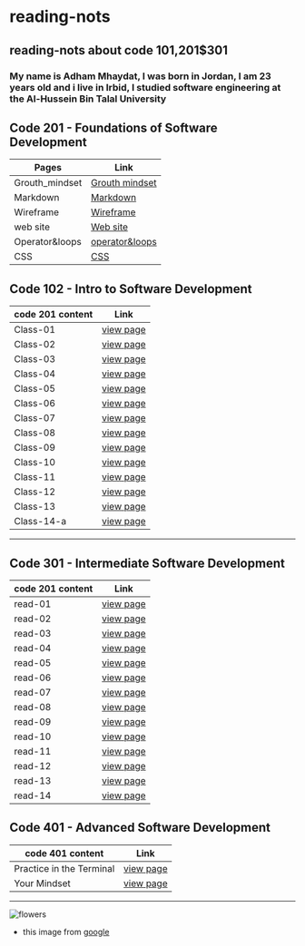 # reading-nots

## reading-nots about code 101,201$301

### My name is Adham Mhaydat, I was born in Jordan, I am 23 years old and i live in Irbid, I studied software engineering at the Al-Hussein Bin Talal University 

## Code 201 - Foundations of Software Development

| Pages          | Link                                                                         |
| -------------- | ---------------------------------------------------------------------------- |
| Grouth_mindset | [Grouth mindset](https://adhammhaydat.github.io/reading-nots/grouth_mindset) |
| Markdown       | [Markdown](https://adhammhaydat.github.io/reading-nots/markdoown)            |
| Wireframe      | [Wireframe](https://adhammhaydat.github.io/reading-nots/wireframe&HTML)      |
| web site       | [Web site](https://adhammhaydat.github.io/reading-nots/web%20site)           |
| Operator&loops | [operator&loops](https://adhammhaydat.github.io/reading-nots/operator&loops) |
| CSS            | [CSS](https://adhammhaydat.github.io/reading-nots/css)                       |

## Code 102 - Intro to Software Development

| code 201 content | Link                                                               |
| ---------------- | ------------------------------------------------------------------ |
| Class-01         | [view page](https://adhammhaydat.github.io/reading-nots/Class01)   |
| Class-02         | [view page](https://adhammhaydat.github.io/reading-nots/Class-02)  |
| Class-03         | [view page](https://adhammhaydat.github.io/reading-nots/class03)   |
| Class-04         | [view page](https://adhammhaydat.github.io/reading-nots/class04)   |
| Class-05         | [view page](https://adhammhaydat.github.io/reading-nots/class05)   |
| Class-06         | [view page](https://adhammhaydat.github.io/reading-nots/class06)   |
| Class-07         | [view page](https://adhammhaydat.github.io/reading-nots/class07)   |
| Class-08         | [view page](https://adhammhaydat.github.io/reading-nots/class08)   |
| Class-09         | [view page](https://adhammhaydat.github.io/reading-nots/class09)   |
| Class-10         | [view page](https://adhammhaydat.github.io/reading-nots/class10)   |
| Class-11         | [view page](https://adhammhaydat.github.io/reading-nots/class11)   |
| Class-12         | [view page](https://adhammhaydat.github.io/reading-nots/class12)   |
| Class-13         | [view page](https://adhammhaydat.github.io/reading-nots/class13)   |
| Class-14-a       | [view page](https://adhammhaydat.github.io/reading-nots/class14-a) |

---

## Code 301 - Intermediate Software Development

| code 201 content | Link                                                             |
| ---------------- | ---------------------------------------------------------------- |
| read-01          | [view page](https://adhammhaydat.github.io/reading-nots/read-01) |
| read-02          | [view page](https://adhammhaydat.github.io/reading-nots/read-02) |
| read-03          | [view page](https://adhammhaydat.github.io/reading-nots/read-03) |
| read-04          | [view page](https://adhammhaydat.github.io/reading-nots/read-04) |
| read-05          | [view page](https://adhammhaydat.github.io/reading-nots/read-05) |
| read-06          | [view page](https://adhammhaydat.github.io/reading-nots/read-06) |
| read-07          | [view page](https://adhammhaydat.github.io/reading-nots/read-07) |
| read-08          | [view page](https://adhammhaydat.github.io/reading-nots/read-08) |
| read-09          | [view page](https://adhammhaydat.github.io/reading-nots/read-09) |
| read-10          | [view page](https://adhammhaydat.github.io/reading-nots/read-10) |
| read-11          | [view page](https://adhammhaydat.github.io/reading-nots/read-11) |
| read-12          | [view page](https://adhammhaydat.github.io/reading-nots/read-12) |
| read-13          | [view page](https://adhammhaydat.github.io/reading-nots/read-13) |
| read-14          | [view page](https://adhammhaydat.github.io/reading-nots/read-14) |

## Code 401 - Advanced Software Development


| code 401 content         | Link                                                                              |
| ------------------------ | --------------------------------------------------------------------------------- |
| Practice in the Terminal | [view page](https://adhammhaydat.github.io/reading-nots/Practice_in_the_Terminal) |
| Your Mindset | [view page](https://adhammhaydat.github.io/reading-nots/Prep_Your_Mindset) |

---

![flowers](https://www.cnet.com/a/img/-hKxkdumNe7lH0cJGaxr9q1Dgsg=/940x528/2021/03/29/0ed0cf8c-d1b0-4a21-af3a-6b1f42bf7975/floom.jpg)

- this image from [google](https://www.google.com)

